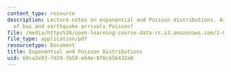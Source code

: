 ```yaml
---
content_type: resource
description: Lecture notes on exponential and Poisson distributions. Are the sequences
  of bus and earthquake arrivals Poisson?
file: /media/https%3A/open-learning-course-data-rc.s3.amazonaws.com/1-010-uncertainty-in-engineering-fall-2008/60ca2e937d397b58e64e8f0cb56432a0_app_06.pdf
file_type: application/pdf
resourcetype: Document
title: Exponential and Poisson Distributions
uid: 60ca2e93-7d39-7b58-e64e-8f0cb56432a0
---
```

